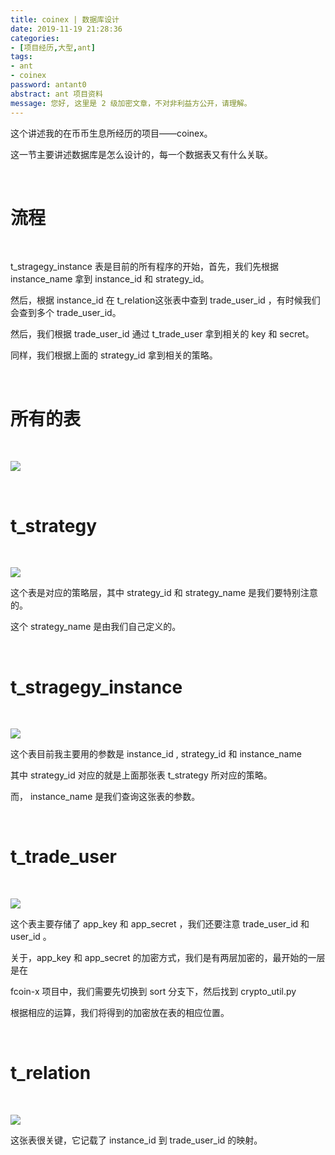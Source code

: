 ```yaml
---
title: coinex | 数据库设计
date: 2019-11-19 21:28:36
categories:
- [项目经历,大型,ant]
tags:
- ant
- coinex
password: antant0
abstract: ant 项目资料
message: 您好, 这里是 2 级加密文章，不对非利益方公开，请理解。
---
```

这个讲述我的在币币生息所经历的项目——coinex。

这一节主要讲述数据库是怎么设计的，每一个数据表又有什么关联。

<!-- more -->

<br/>

# 流程

<br/>

t_stragegy_instance 表是目前的所有程序的开始，首先，我们先根据 instance_name 拿到 instance_id 和 strategy_id。

然后，根据 instance_id 在 t_relation这张表中查到 trade_user_id ，有时候我们会查到多个 trade_user_id。

然后，我们根据 trade_user_id 通过 t_trade_user 拿到相关的 key 和 secret。

同样，我们根据上面的 strategy_id 拿到相关的策略。

<br/>

# 所有的表

<br/>

![](/images/coinex/0_0.png)

<br/>

# t_strategy

<br/>

![](/images/coinex/0_1.png)

这个表是对应的策略层，其中 strategy_id 和 strategy_name 是我们要特别注意的。

这个 strategy_name 是由我们自己定义的。

<br/>

# t_stragegy_instance

<br/>

![](/images/coinex/0_2.png)

这个表目前我主要用的参数是 instance_id , strategy_id 和 instance_name

其中 strategy_id 对应的就是上面那张表 t_strategy 所对应的策略。

而， instance_name 是我们查询这张表的参数。

<br/>

# t_trade_user

<br/>

![](/images/coinex/0_3.png)

这个表主要存储了 app_key 和 app_secret ，我们还要注意 trade_user_id 和 user_id 。

关于，app_key 和 app_secret 的加密方式，我们是有两层加密的，最开始的一层是在

fcoin-x 项目中，我们需要先切换到 sort 分支下，然后找到 crypto_util.py

根据相应的运算，我们将得到的加密放在表的相应位置。

<br/>

# t_relation

<br/>

![](/images/coinex/0_4.png)

这张表很关键，它记载了 instance_id 到 trade_user_id 的映射。

